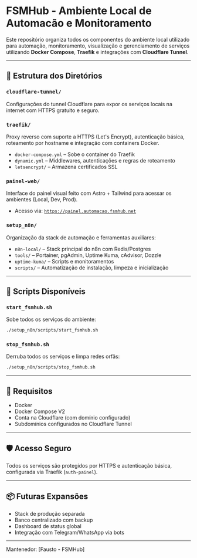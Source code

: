 # FSMHub - Ambiente Local de Automacão e Monitoramento

Este repositório organiza todos os componentes do ambiente local utilizado para automação, monitoramento, visualização e gerenciamento de serviços utilizando **Docker Compose**, **Traefik** e integrações com **Cloudflare Tunnel**.

---

## 🔧 Estrutura dos Diretórios

### `cloudflare-tunnel/`
Configurações do tunnel Cloudflare para expor os serviços locais na internet com HTTPS gratuito e seguro.

### `traefik/`
Proxy reverso com suporte a HTTPS (Let's Encrypt), autenticação básica, roteamento por hostname e integração com containers Docker.

- `docker-compose.yml` – Sobe o container do Traefik
- `dynamic.yml` – Middlewares, autenticações e regras de roteamento
- `letsencrypt/` – Armazena certificados SSL

### `painel-web/`
Interface do painel visual feito com Astro + Tailwind para acessar os ambientes (Local, Dev, Prod).

- Acesso via: [`https://painel.automacao.fsmhub.net`](https://painel.automacao.fsmhub.net)

### `setup_n8n/`
Organização da stack de automação e ferramentas auxiliares:

- `n8n-local/` – Stack principal do n8n com Redis/Postgres
- `tools/` – Portainer, pgAdmin, Uptime Kuma, cAdvisor, Dozzle
- `uptime-kuma/` – Scripts e monitoramentos
- `scripts/` – Automatização de instalação, limpeza e inicialização

---

## 🚀 Scripts Disponíveis

### `start_fsmhub.sh`
Sobe todos os serviços do ambiente:
```bash
./setup_n8n/scripts/start_fsmhub.sh
```

### `stop_fsmhub.sh`
Derruba todos os serviços e limpa redes orfãs:
```bash
./setup_n8n/scripts/stop_fsmhub.sh
```

---

## 🧱 Requisitos
- Docker
- Docker Compose V2
- Conta na Cloudflare (com domínio configurado)
- Subdomínios configurados no Cloudflare Tunnel

---

## 🛡 Acesso Seguro
Todos os serviços são protegidos por HTTPS e autenticação básica, configurada via Traefik (`auth-painel`).

---

## 📦 Futuras Expansões
- Stack de produção separada
- Banco centralizado com backup
- Dashboard de status global
- Integração com Telegram/WhatsApp via bots

---

Mantenedor: [Fausto - FSMHub]

